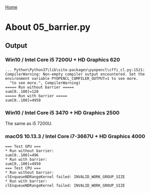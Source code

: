 [Home](../../../#overview)

# About 05_barrier.py

## Output

### Win10 / Intel Core i5 7200U + HD Graphics 620

```
... Python\Python37\lib\site-packages\pyopencl\cffi_cl.py:1521: CompilerWarning: Non-empty compiler output encountered. Set the environment variable PYOPENCL_COMPILER_OUTPUT=1 to see more.
  "to see more.", CompilerWarning)
===== Run without barrier =====
sum[0..100]=120
===== Run with barrier =====
sum[0..100]=4950
```

### Win10 / Intel Core i5 3470 + HD Graphics 2500

The same as i5 7200U.

### macOS 10.13.3 / Intel Core i7-3667U + HD Graphics 4000

```
=== Test GPU ===
* Run without barrier:
sum[0..100]=496
* Run with barrier:
sum[0..100]=4950
=== Test CPU ===
* Run without barrier:
clEnqueueNDRangeKernel failed: INVALID_WORK_GROUP_SIZE
* Run with barrier:
clEnqueueNDRangeKernel failed: INVALID_WORK_GROUP_SIZE
```
